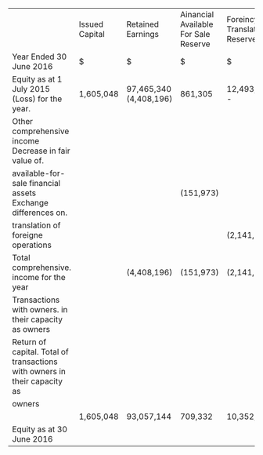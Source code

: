 <table><tr><td rowspan="2"></td><td rowspan="2">Issued Capital</td><td rowspan="2">Retained Earnings</td><td rowspan="2">Ainancial Available For Sale Reserve</td><td rowspan="2">Foreincy Translatione Reserve</td><td rowspan="2">Total Equity</td></tr><tr><td></td></tr><tr><td>Year Ended 30 June 2016</td><td>$</td><td>$</td><td>$</td><td>$</td><td>$</td></tr><tr><td>Equity as at 1 July 2015 (Loss) for the year.</td><td>1,605,048</td><td>97,465,340 (4,408,196)</td><td>861,305</td><td>12,493,707 -</td><td>112,425,400 (4,408,196)</td></tr><tr><td>Other comprehensive income Decrease in fair value of.</td><td></td><td></td><td></td><td></td><td></td></tr><tr><td>available-for-sale financial assets Exchange differences on.</td><td></td><td></td><td>(151,973)</td><td></td><td>(151,973)</td></tr><tr><td>translation of foreigne operations</td><td></td><td></td><td></td><td>(2,141,279)</td><td>(2,141,279)</td></tr><tr><td>Total comprehensive. income for the year</td><td></td><td>(4,408,196)</td><td>(151,973)</td><td>(2,141,279)</td><td>(6,701,448)</td></tr><tr><td>Transactions with owners. in their capacity as owners</td><td></td><td></td><td></td><td></td><td></td></tr><tr><td>Return of capital. Total of transactions with owners in their capacity as</td><td></td><td></td><td></td><td></td><td></td></tr><tr><td>owners</td><td></td><td></td><td></td><td></td><td></td></tr><tr><td></td><td>1,605,048</td><td>93,057,144</td><td>709,332</td><td>10,352,428</td><td>105,723,952</td></tr><tr><td>Equity as at 30 June 2016</td><td></td><td></td><td></td><td></td><td></td></tr></table>